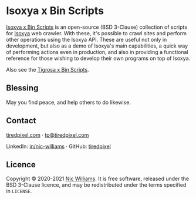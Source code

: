 # Isoxya x Bin Scripts

[Isoxya x Bin Scripts](https://github.com/isoxya/isoxya-x-bin) is an open-source (BSD 3-Clause) collection of scripts for [Isoxya](https://www.isoxya.com/) web crawler. With these, it's possible to crawl sites and perform other operations using the Isoxya API. These are useful not only in development, but also as a demo of Isoxya's main capabilities, a quick way of performing actions even in production, and also in providing a functional reference for those wishing to develop their own programs on top of Isoxya.

Also see the [Tigrosa x Bin Scripts](https://github.com/tiredpixel/tigrosa-x-bin).


## Blessing

May you find peace, and help others to do likewise.


## Contact

[tiredpixel.com](https://www.tiredpixel.com/) · [tp@tiredpixel.com](mailto:tp@tiredpixel.com)

LinkedIn: [in/nic-williams](https://www.linkedin.com/in/nic-williams/) · GitHub: [tiredpixel](https://github.com/tiredpixel)


## Licence

Copyright © 2020-2021 [Nic Williams](https://www.tiredpixel.com/). It is free software, released under the BSD 3-Clause licence, and may be redistributed under the terms specified in `LICENSE`.
